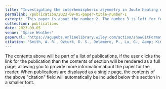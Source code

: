 ```yaml
---
title: "Investigating the interhemispheric asymmetry in Joule heating during the 2013 St. Patrick&apost;s Day geomagnetic storm"
permalink: /publication/2023-09-05-paper-title-number-1
excerpt: 'This paper is about the number 2. The number 3 is left for future work.'
collection: publications
date: 2023-09-05
venue: 'Space Weather'
paperurl: 'https://agupubs.onlinelibrary.wiley.com/action/showCitFormats?doi=10.1029%2F2023SW003523'
citation: 'Smith, A. R., Ozturk, D. S., Delamere, P., Lu, G., &amp; Kim, H. (2023). &quot;Investigating the interhemispheric asymmetry in Joule heating during the 2013 St. Patrick&apos;s Day geomagnetic storm.&quot; <i>Space Weather</i>, 21, e2023SW003523. https://doi.org/10.1029/2023SW003523 
---
```


The contents above will be part of a list of publications, if the user clicks the link for the publication than the contents of section will be rendered as a full page, allowing you to provide more information about the paper for the reader. When publications are displayed as a single page, the contents of the above "citation" field will automatically be included below this section in a smaller font.
